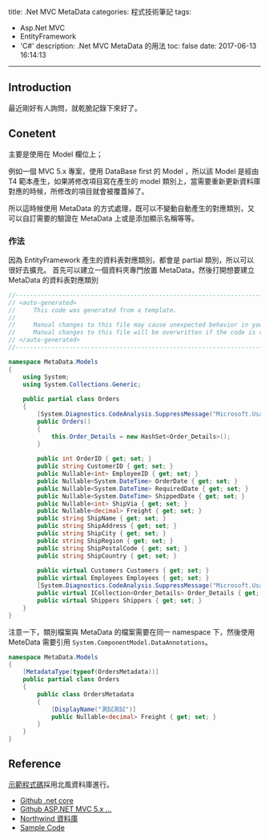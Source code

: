 title: .Net MVC MetaData
categories: 程式技術筆記
tags:
  - Asp.Net MVC
  - EntityFramework
  - 'C#'
description: .Net MVC MetaData 的用法
toc: false
date: 2017-06-13 16:14:13
---

## Introduction
最近剛好有人詢問，就乾脆記錄下來好了。

## Conetent
主要是使用在 Model 欄位上；

例如一個 MVC 5.x 專案，使用 DataBase first 的 Model ，所以該 Model 是經由 T4 範本產生，如果將修改項目寫在產生的 model 類別上，當需要重新更新資料庫對應的時候，所修改的項目就會被覆蓋掉了。

所以這時候使用 MetaData 的方式處理，既可以不變動自動產生的對應類別，又可以自訂需要的驗證在 MetaData 上或是添加顯示名稱等等。

### 作法
因為 EntityFramework 產生的資料表對應類別，都會是 partial 類別，所以可以很好去擴充。
首先可以建立一個資料夾專門放置 MetaData，然後打開想要建立 MetaData 的資料表對應類別
``` csharp
//------------------------------------------------------------------------------
// <auto-generated>
//     This code was generated from a template.
//
//     Manual changes to this file may cause unexpected behavior in your application.
//     Manual changes to this file will be overwritten if the code is regenerated.
// </auto-generated>
//------------------------------------------------------------------------------

namespace MetaData.Models
{
    using System;
    using System.Collections.Generic;
    
    public partial class Orders
    {
        [System.Diagnostics.CodeAnalysis.SuppressMessage("Microsoft.Usage", "CA2214:DoNotCallOverridableMethodsInConstructors")]
        public Orders()
        {
            this.Order_Details = new HashSet<Order_Details>();
        }
    
        public int OrderID { get; set; }
        public string CustomerID { get; set; }
        public Nullable<int> EmployeeID { get; set; }
        public Nullable<System.DateTime> OrderDate { get; set; }
        public Nullable<System.DateTime> RequiredDate { get; set; }
        public Nullable<System.DateTime> ShippedDate { get; set; }
        public Nullable<int> ShipVia { get; set; }
        public Nullable<decimal> Freight { get; set; }
        public string ShipName { get; set; }
        public string ShipAddress { get; set; }
        public string ShipCity { get; set; }
        public string ShipRegion { get; set; }
        public string ShipPostalCode { get; set; }
        public string ShipCountry { get; set; }
    
        public virtual Customers Customers { get; set; }
        public virtual Employees Employees { get; set; }
        [System.Diagnostics.CodeAnalysis.SuppressMessage("Microsoft.Usage", "CA2227:CollectionPropertiesShouldBeReadOnly")]
        public virtual ICollection<Order_Details> Order_Details { get; set; }
        public virtual Shippers Shippers { get; set; }
    }
}
```
注意一下，類別檔案與 MetaData 的檔案需要在同一 namespace 下，然後使用 MeteData 需要引用 `System.ComponentModel.DataAnnotations`。

``` csharp
namespace MetaData.Models
{
    [MetadataType(typeof(OrdersMetadata))]
    public partial class Orders
    {
        public class OrdersMetadata
        {
            [DisplayName("測試測試")]
            public Nullable<decimal> Freight { get; set; }
        }
    }
}
```

## Reference
[示範程式碼][4]採用北風資料庫進行。
- [Github .net core][1]
- [Github ASP.NET MVC 5.x ...][1]
- [Northwind 資料庫][3]
- [Sample Code][4]

[1]: https://github.com/aspnet/Mvc
[2]: https://github.com/aspnet/AspNetWebStack
[3]: https://northwinddatabase.codeplex.com/
[4]: https://github.com/shunnien/MVC5XPrac